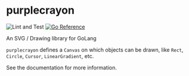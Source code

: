 # purplecrayon
![Lint and Test](https://github.com/jordan-bonecutter/purplecrayon/workflows/Main/badge.svg)
[![Go Reference](https://pkg.go.dev/badge/github.com/jordan-bonecutter/purplecrayon.svg)](https://pkg.go.dev/github.com/jordan-bonecutter/purplecrayon)

An SVG / Drawing library for GoLang

`purplecrayon` defines a `Canvas` on which objects can be drawn, like `Rect`, `Circle`, `Cursor`, `LinearGradient`, etc.

See the documentation for more information.
